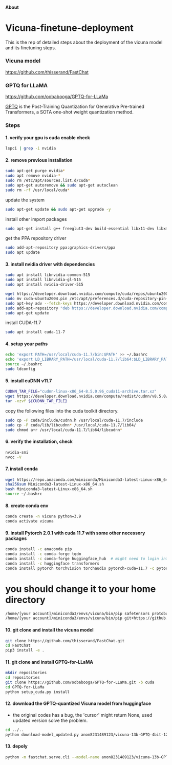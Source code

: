 #### About 

# Vicuna-finetune-deployment

This is the rep of detailed steps about the deployment of the vicuna model and its finetuning steps.

### Vicuna model  
https://github.com/thisserand/FastChat

### GPTQ for LLaMA
https://github.com/oobabooga/GPTQ-for-LLaMa

[GPTQ](https://arxiv.org/abs/2210.17323) is the Post-Training Quantization for Generative Pre-trained Transformers, a SOTA one-shot weight quantization method.

### Steps

#### 1. verify your gpu is cuda enable check
```sh
lspci | grep -i nvidia
```

#### 2. remove previous installation
```sh
sudo apt-get purge nvidia*
sudo apt remove nvidia-*
sudo rm /etc/apt/sources.list.d/cuda*
sudo apt-get autoremove && sudo apt-get autoclean
sudo rm -rf /usr/local/cuda*
```
update the system
```sh
sudo apt-get update && sudo apt-get upgrade -y
```
install other import packages
```sh
sudo apt-get install g++ freeglut3-dev build-essential libx11-dev libxmu-dev libxi-dev libglu1-mesa libglu1-mesa-dev
```
get the PPA repository driver
```sh
sudo add-apt-repository ppa:graphics-drivers/ppa
sudo apt update
```
#### 3. install nvidia driver with dependencies
```sh
sudo apt install libnvidia-common-515
sudo apt install libnvidia-gl-515
sudo apt install nvidia-driver-515
```
```sh
wget https://developer.download.nvidia.com/compute/cuda/repos/ubuntu2004/x86_64/cuda-ubuntu2004.pin
sudo mv cuda-ubuntu2004.pin /etc/apt/preferences.d/cuda-repository-pin-600
sudo apt-key adv --fetch-keys https://developer.download.nvidia.com/compute/cuda/repos/ubuntu2004/x86_64/3bf863cc.pub
sudo add-apt-repository "deb https://developer.download.nvidia.com/compute/cuda/repos/ubuntu2004/x86_64/ /"
sudo apt-get update
```
install CUDA-11.7
```sh
sudo apt install cuda-11-7
```
#### 4. setup your paths
```sh
echo 'export PATH=/usr/local/cuda-11.7/bin:$PATH' >> ~/.bashrc
echo 'export LD_LIBRARY_PATH=/usr/local/cuda-11.7/lib64:$LD_LIBRARY_PATH' >> ~/.bashrc
source ~/.bashrc
sudo ldconfig
```
#### 5. install cuDNN v11.7
```sh
CUDNN_TAR_FILE="cudnn-linux-x86_64-8.5.0.96_cuda11-archive.tar.xz"
wget https://developer.download.nvidia.com/compute/redist/cudnn/v8.5.0/local_installers/11.7/cudnn-linux-x86_64-8.5.0.96_cuda11-archive.tar.xz
tar -xzvf ${CUDNN_TAR_FILE}
```
copy the following files into the cuda toolkit directory.
```sh
sudo cp -P cuda/include/cudnn.h /usr/local/cuda-11.7/include
sudo cp -P cuda/lib/libcudnn* /usr/local/cuda-11.7/lib64/
sudo chmod a+r /usr/local/cuda-11.7/lib64/libcudnn*
```
#### 6. verify the installation, check
```sh
nvidia-smi
nvcc -V
```
#### 7. install conda
```sh
wget https://repo.anaconda.com/miniconda/Miniconda3-latest-Linux-x86_64.sh
sha256sum Miniconda3-latest-Linux-x86_64.sh
bash Miniconda3-latest-Linux-x86_64.sh
source ~/.bashrc
```
#### 8. create conda env
```sh
conda create -n vicuna python=3.9
conda activate vicuna
```
#### 9. install Pytorch 2.0.1 with cuda 11.7 with some other necessory packages
```sh
conda install -c anaconda pip
conda install -c conda-forge tqdm
conda install -c conda-forge huggingface_hub  # might need to login into the huggingface with access token
conda install -c huggingface transformers
conda install pytorch torchvision torchaudio pytorch-cuda=11.7 -c pytorch -c nvidia
```
# you should change it to your home directory
```sh
/home/[your account]/miniconda3/envs/vicuna/bin/pip safetensors protobuf sentencepiece
/home/[your account]/miniconda3/envs/vicuna/bin/pip git+https://github.com/huggingface/transformers
```
#### 10. git clone and install the vicuna model
```sh
git clone https://github.com/thisserand/FastChat.git
cd FastChat
pip3 install -e .
```
#### 11. git clone and install GPTQ-for-LLaMA
```sh
mkdir repositories
cd repositories
git clone https://github.com/oobabooga/GPTQ-for-LLaMa.git -b cuda
cd GPTQ-for-LLaMa
python setup_cuda.py install
```
#### 12. download the GPTQ-quantized Vicuna model from huggingface
* the original codes has a bug, the 'cursor' might return None, used updated version solve the problem.
```sh
cd ../..
python download-model_updated.py anon8231489123/vicuna-13b-GPTQ-4bit-128g
```
#### 13. depoly
```sh
python -m fastchat.serve.cli --model-name anon8231489123/vicuna-13b-GPTQ-4bit-128g --wbits 4 --groupsize 128
```
